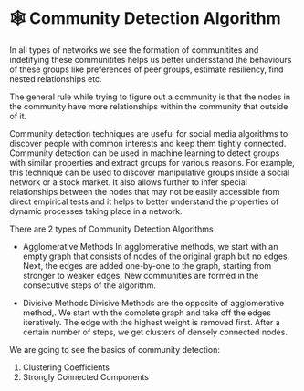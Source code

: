 # 🕸️ Community Detection Algorithm

In all types of networks we see the formation of communitites and indetifying these communitites helps us better undersstand the behaviours of these groups like  preferences of peer groups, estimate resiliency, find nested relationships etc.

The general rule while trying to figure out a community is that the nodes in the community have more relationships within the community that outside of it.

Community detection techniques are useful for social media algorithms to discover people with common interests and keep them tightly connected. Community detection can be used in machine learning to detect groups with similar properties and extract groups for various reasons. For example, this technique can be used to discover manipulative groups inside a social network or a stock market. It also allows further to infer special relationships between the nodes that may not be easily accessible from direct empirical tests and it helps to better understand the properties of dynamic processes taking place in a network.

There are 2 types of Community Detection Algorithms 

- Agglomerative Methods
In agglomerative methods, we start with an empty graph that consists of nodes of the original graph but no edges. Next, the edges are added one-by-one to the graph, starting from stronger to weaker edges. New communities are formed in the consecutive steps of the algorithm.

-  Divisive Methods
Divisive Methods are the opposite of agglomerative method,. We start with the complete graph and take off the edges iteratively. The edge with the highest weight is removed first. After a certain number of steps, we get clusters of densely connected nodes.


We are going to see the basics of community detection:

1. Clustering Coefficients 
2. Strongly Connected Components
